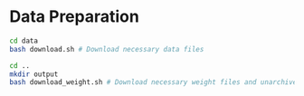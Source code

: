 # Data Preparation



```sh
cd data
bash download.sh # Download necessary data files

cd ..
mkdir output
bash download_weight.sh # Download necessary weight files and unarchive
```